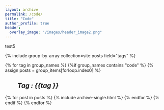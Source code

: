 ```yaml
---
layout: archive
permalink: /code/
title: "Code"
author_profile: true
header:
  overlay_image: "/images/header_image2.png"
---
```


test5

{% include group-by-array collection=site.posts field="tags" %}

{% for tag in group_names %}
  {%if group_names contains "code" %}
    {% assign posts = group_items[forloop.index0] %}
    <h2 id="{{ tag | slugify }}"
    class="archive__subtitle"><i style="margin-left: 40px">Tag : {{tag }}</i></h2>
      {% for post in posts %}
        {% include archive-single.html %}
      {% endfor %}
  {% endif %}
{% endfor %}
